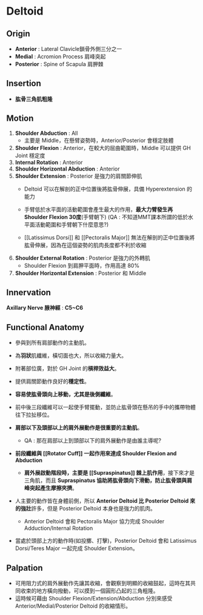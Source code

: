# Deltoid
## Origin
* **Anterior** : Lateral Clavicle鎖骨外側三分之一 
* **Medial** : Acromion Process 肩峰突起
* **Posterior** : Spine of Scapula 肩胛棘  

## Insertion
* **肱骨三角肌粗隆**  

## Motion
1. **Shoulder Abduction** : All
	* 主要是 Middle，在懸臂姿勢時，Anterior/Posterior 會穩定肢體
2. **Shoulder Flexion** : Anterior，在較大的屈曲範圍時，Middle 可以提供 GH Joint 穩定度
3. **Internal Rotation** : Anterior
4. **Shoulder Horizontal Abduction** : Anterior
5. **Shoulder Extension** : Posterior 是強力的肩關節伸肌
	* Deltoid 可以在解剖的正中位置後將肱骨伸展，具備 Hyperextension 的能力  
	  
	* 手臂低於水平面的活動範圍會產生最大的作用，**最大力臂發生再 Shoulder Flexion 30度**(手臂朝下) (QA : 不知道MMT課本所謂的低於水平面活動範圍和手臂朝下什麼意思?)	  
	
	* [[Latissimus Dorsi]] 和 [[Pectoralis Major]] 無法在解剖的正中位置後將肱骨伸展，因為在這個姿勢的肌肉長度都不利於收縮 
7. **Shoulder External Rotation** : Posterior 是強力的外轉肌
	* Shoulder Flexion 到肩胛平面時，作用高達 80%
8. **Shoulder Horizontal Extension** : Posterior  和 Middle

## Innervation
**Axillary Nerve 腋神經** : **C5~C6**  

## Functional Anatomy
* 參與到所有肩部動作的主動肌。  

* 為**羽狀**肌纖維，橫切面也大，所以收縮力量大。  

* 附著部位廣，對於 GH Joint 的**槓桿效益大**。  

* 提供肩關節動作良好的**穩定性**。

* **容易使肱骨頭向上移動，尤其是後側纖維**。 

* 前中後三段纖維可以一起使手臂擺動，並防止肱骨頭在懸吊的手中的攜帶物體往下拉扯移位。

* **肩部以下及頭部以上的肩外展動作是很重要的主動肌**。
    * QA : 那在肩部以上到頭部以下的肩外展動作是由誰主導呢?  

* **前段纖維與 [[Rotator Cuff]] 一起作用來達成 Shoulder Flexion and Abduction**
	* **肩外展啟動階段時，主要是 [[Supraspinatus]] 棘上肌作用**，接下來才是三角肌，而且 **Supraspinatus 協助將肱骨頭向下滑動，防止肱骨頭與肩峰突起產生摩擦夾擠**。  

* 人主要的動作皆在身體前側，所以 **Anterior Deltoid 比 Posterior Deltoid 來的強壯**許多，但是 Posterior Deltoid 本身也是強力的肌肉。
    * Anterior Deltoid 會和 Pectoralis Major 協力完成 Shoulder Adduction/Internal Rotation  

* 當處於頭部上方的動作時(如投擲、打擊)，Posterior Deltoid 會和 Latissimus Dorsi/Teres Major 一起完成 Shoulder Extension。  

## Palpation
* 可用阻力式的肩外展動作先讓其收縮，會觀察到明顯的收縮鼓起，這時在其共同收束的地方橫向撥動，可以摸到一個圓形凸起的三角粗隆。
* 這時候可藉由 Shoulder Flexion/Extension/Abduction 分別來感受 Anterior/Medial/Posterior Deltoid 的收縮情形。
